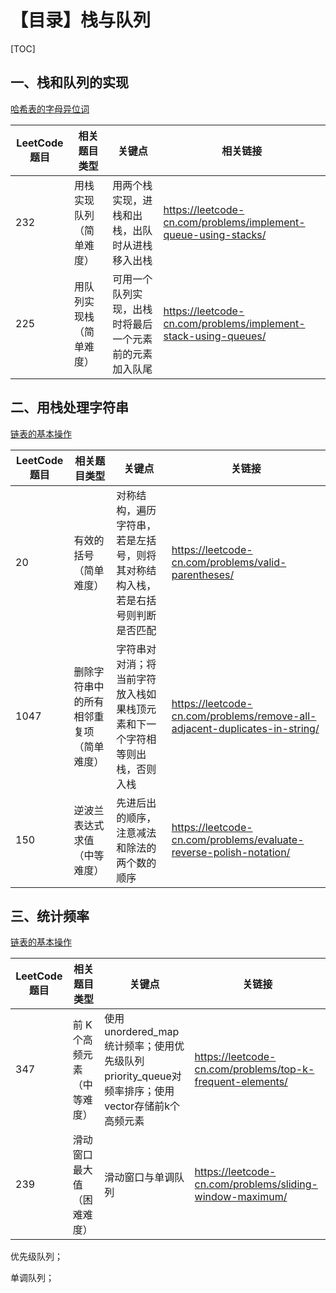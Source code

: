 # 【目录】栈与队列

[TOC]

## 一、栈和队列的实现

[哈希表的字母异位词](./01哈希表的字母异位词.md)

| **LeetCode题目** | **相关题目类型**         | 关键点                                                 | **相关链接**                                                 |
| ---------------- | ------------------------ | ------------------------------------------------------ | ------------------------------------------------------------ |
| 232              | 用栈实现队列（简单难度） | 用两个栈实现，进栈和出栈，出队时从进栈移入出栈         | https://leetcode-cn.com/problems/implement-queue-using-stacks/ |
| 225              | 用队列实现栈（简单难度） | 可用一个队列实现，出栈时将最后一个元素前的元素加入队尾 | https://leetcode-cn.com/problems/implement-stack-using-queues/ |

## 二、用栈处理字符串

[链表的基本操作](./02链表的基本操作.md)

| **LeetCode题目** | **相关题目类型**                         | **关键点**                                                   | 关链接                                                       |
| ---------------- | ---------------------------------------- | ------------------------------------------------------------ | ------------------------------------------------------------ |
| 20               | 有效的括号（简单难度）                   | 对称结构，遍历字符串，若是左括号，则将其对称结构入栈，若是右括号则判断是否匹配 | https://leetcode-cn.com/problems/valid-parentheses/          |
| 1047             | 删除字符串中的所有相邻重复项（简单难度） | 字符串对对消；将当前字符放入栈如果栈顶元素和下一个字符相等则出栈，否则入栈 | https://leetcode-cn.com/problems/remove-all-adjacent-duplicates-in-string/ |
| 150              | 逆波兰表达式求值（中等难度）             | 先进后出的顺序，注意减法和除法的两个数的顺序                 | https://leetcode-cn.com/problems/evaluate-reverse-polish-notation/ |

## 三、统计频率

[链表的基本操作](./02链表的基本操作.md)

| **LeetCode题目** | **相关题目类型**            | **关键点**                                                   | 关链接                                                    |
| ---------------- | --------------------------- | ------------------------------------------------------------ | --------------------------------------------------------- |
| 347              | 前 K 个高频元素（中等难度） | 使用unordered_map统计频率；使用优先级队列priority_queue对频率排序；使用vector存储前k个高频元素 | https://leetcode-cn.com/problems/top-k-frequent-elements/ |
| 239              | 滑动窗口最大值（困难难度）  | 滑动窗口与单调队列                                           | https://leetcode-cn.com/problems/sliding-window-maximum/  |

优先级队列；

单调队列；

